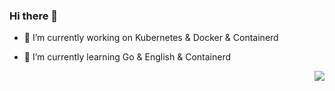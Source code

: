 ### Hi there 👋


- 🔭 I’m currently working on Kubernetes & Docker & Containerd
- 🌱 I’m currently learning Go & English & Containerd

    <img align="right" src="https://github-readme-stats.vercel.app/api?username=Tinysong&include_all_commits=true&count_private=true&hide_title=true&bg_color=ffffff&show_icons=true&icon_color=1E90FF&text_color=000000" />

 <!--
**TinySong/TinySong** is a ✨ _special_ ✨ repository because its `README.md` (this file) appears on your GitHub profile.

Here are some ideas to get you started:
- 👯 I’m looking to collaborate on ...
- 🤔 I’m looking for help with ...
- 💬 Ask me about ...
- 📫 How to reach me: ...
- 😄 Pronouns: ...
- ⚡ Fun fact: ...
-->

